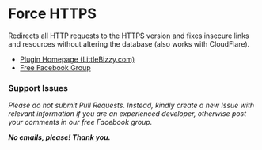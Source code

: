 # Force HTTPS

Redirects all HTTP requests to the HTTPS version and fixes insecure links and resources without altering the database (also works with CloudFlare).

* [Plugin Homepage (LittleBizzy.com)](https://www.littlebizzy.com/plugins/force-https)
* [Free Facebook Group](https://www.facebook.com/groups/littlebizzy/)

### Support Issues

*Please do not submit Pull Requests. Instead, kindly create a new Issue with relevant information if you are an experienced developer, otherwise post your comments in our free Facebook group.*

***No emails, please! Thank you.***
